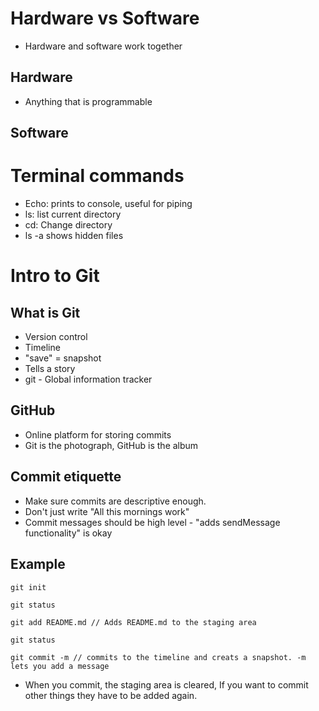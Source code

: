 # Hardware vs Software
- Hardware and software work together

## Hardware
- Anything that is programmable

## Software

# Terminal commands
- Echo: prints to console, useful for piping
- ls: list current directory
- cd: Change directory
- ls -a shows hidden files


# Intro to Git
## What is Git 
- Version control
- Timeline
- "save" = snapshot
- Tells a story
- git - Global information tracker

## GitHub
- Online platform for storing commits
- Git is the photograph, GitHub is the album


## Commit etiquette
- Make sure commits are descriptive enough.
- Don't just write "All this mornings work"
- Commit messages should be high level - "adds sendMessage functionality" is okay


## Example
```
git init

git status

git add README.md // Adds README.md to the staging area

git status

git commit -m // commits to the timeline and creats a snapshot. -m lets you add a message
```

- When you commit, the staging area is cleared, If you want to commit other things they have to be added again.